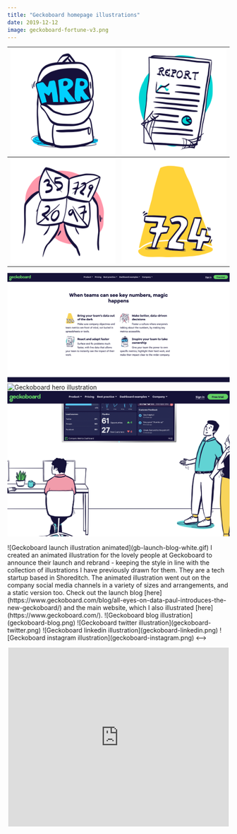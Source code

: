 ```yaml
---
title: "Geckoboard homepage illustrations"
date: 2019-12-12
image: geckoboard-fortune-v3.png
---
```

| ![Geckoboard homepage backpack illustration](Geckoboard-home-backpack.png)  | ![Geckoboard homepage report illustration](Geckoboard-home-report.png) |
| ------------- | ------------- |
| ![Geckoboard homepage fortune illustration](geckoboard-fortune-v3.png)  | ![Geckoboard homepage spotlight illustration](Geckoboard-home-spotlight.png)  |

![Geckoboard homepage bullet point illustrations in place](geckoboard-homebullets-insitu.png)
![Geckoboard hero illustration](gb-hero-v6.png)
![Geckoboard hero illustration in place](geckoboard-hero-insitu.png)

<!-->
![Geckoboard launch illustration animated](gb-launch-blog-white.gif)

I created an animated illustration for the lovely people at Geckoboard to announce their launch and rebrand - keeping the style in line with the collection of illustrations I have previously drawn for them. They are a tech startup based in Shoreditch. The animated illustration went out on the company social media channels in a variety of sizes and arrangements, and a static version too. 

Check out the launch blog [here](https://www.geckoboard.com/blog/all-eyes-on-data-paul-introduces-the-new-geckoboard/) and the main website, which I also illustrated [here](https://www.geckoboard.com/).


![Geckoboard blog illustration](geckoboard-blog.png)
![Geckoboard twitter illustration](geckoboard-twitter.png)
![Geckoboard linkedin illustration](geckoboard-linkedin.png)
![Geckoboard instagram illustration](geckoboard-instagram.png)
<-->

<p align="center">
<iframe style="border: none;" src="https://cards.producthunt.com/cards/posts/182841?v=1" width="500" height="405" frameborder="0" scrolling="no" allowfullscreen></iframe>
</p>
